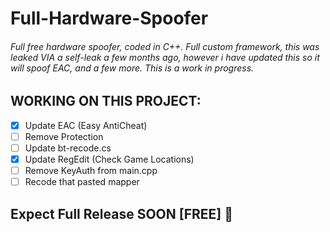 # Full-Hardware-Spoofer
###### Full free hardware spoofer, coded in C++. Full custom framework, this was leaked VIA a self-leak a few months ago, however i have updated this so it will spoof EAC, and a few more. This is a work in progress.


## WORKING ON THIS PROJECT:
- [x] Update EAC (Easy AntiCheat)
- [ ] Remove Protection
- [ ] Update bt-recode.cs
- [x] Update RegEdit (Check Game Locations)
- [ ] Remove KeyAuth from main.cpp
- [ ] Recode that pasted mapper

## Expect Full Release SOON [FREE] 🔴
